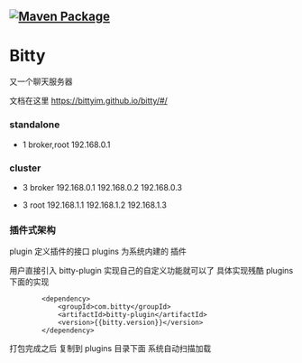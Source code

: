 [![Maven Package](https://github.com/bittyIm/bitty-parent/actions/workflows/maven-publish.yml/badge.svg)](https://github.com/bittyIm/bitty-parent/actions/workflows/maven-publish.yml)
----
# Bitty

又一个聊天服务器

文档在这里 https://bittyim.github.io/bitty/#/

### standalone

- 1 broker,root 192.168.0.1

### cluster

- 3 broker 192.168.0.1 192.168.0.2 192.168.0.3
  
- 3 root 192.168.1.1 192.168.1.2 192.168.1.3

### 插件式架构
plugin 定义插件的接口
plugins 为系统内建的 插件 

用户直接引入  bitty-plugin 实现自己的自定义功能就可以了 
具体实现残酷 plugins 下面的实现
```
        <dependency>
            <groupId>com.bitty</groupId>
            <artifactId>bitty-plugin</artifactId>
            <version>{{bitty.version}}</version>
        </dependency>      
```
打包完成之后 复制到 plugins 目录下面  系统自动扫描加载

